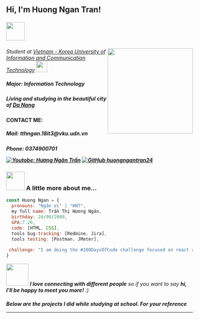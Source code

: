 <h2> Hi, I'm Huong Ngan Tran! 

<img src="https://media.giphy.com/media/mGcNjsfWAjY5AEZNw6/giphy.gif" width="50"></h2>
<img align='right' src="https://media.giphy.com/media/ieyl9zmCjO4b4t6qoY/giphy.gif" width="230">
<p><em>Student at <a href="http://vku.udn.vn/">Vietnam - Korea University of Information and Communication Technology</a>
<img src="https://daotao.vku.udn.vn/public/images/logo.png" width="30"></em></p>

<h5>Major: Information Technology
<h5>Living and studying in the beautiful city of <a href="https://goo.gl/maps/aoXodoZ24XnPpkxa7">Da Nang</a>
<h4>CONTACT ME:
<h5>Mail: tthngan.18it3@vku.udn.vn
<h5>Phone: 0374900701
</em></p>



[![Youtobe: Hương Ngân Trần](https://img.shields.io/youtube/channel/views/UCheKoYzbewPLBfY5znt-w1Q)](https://www.youtube.com/channel/UCheKoYzbewPLBfY5znt-w1Q)
[![GitHub huongngantran24](https://img.shields.io/github/followers/huongngantran24?label=follow&style=social)](https://github.com/Thaiane)


### <img src="https://media.giphy.com/media/VgCDAzcKvsR6OM0uWg/giphy.gif" width="50"> A little more about me...  

```javascript
const Huong Ngan = {
  pronouns: "Ngân ơi" | "HNT",
  my full name: Trần Thị Hương Ngân,
  birthday: 24/08/2000,
  GPA:7.26,
  code: [HTML, CSS],
  tools bug-tracking: [Redmine, Jira],
  tools testing: [Postman, JMeter],
  
 challenge: "I am doing the #100DaysOfCode challenge focused on react and typescript"
}
```

<img src="https://media.giphy.com/media/LnQjpWaON8nhr21vNW/giphy.gif" width="60"> <em><b>I love connecting with different people</b> so if you want to say <b>hi, I'll be happy to meet you more!</b> :)</em>

<h5>Below are the projects I did while studying at school. For your reference

---


<!--
**huongngantran24/huongngantran24** is a ✨ _special_ ✨ repository because its `README.md` (this file) appears on your GitHub profile.

Here are some ideas to get you started:

- 🔭 I’m currently working on ...
- 🌱 I’m currently learning ...
- 👯 I’m looking to collaborate on ...
- 🤔 I’m looking for help with ...
- 💬 Ask me about ...
- 📫 How to reach me: ...
- 😄 Pronouns: ...
- ⚡ Fun fact: ...
-->
